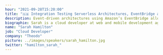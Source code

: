 ```yaml
---
hour: "2021-09-28T15:20:00"
title: "🇬🇧 Integration Testing Serverless Architectures, EventBridge and Beyond..."
description: Event-driven architectures using Amazon’s EventBridge allow us to create highly scalable, loosely coupled systems. However, testing these architectures can be a great challenge. In this session, we'll explore different testing options in order to have confidence in our distributed systems!
biographie: Sarah is a cloud developer at web and mobile development agency - Theodo. She specialises in Serverless, with a keen interest in EventBridge, and particularly enjoys working with clients who want to scale their products to more users. From game-tech to beauty-tech, she loves the challenges that each project brings. In 2020, she scaled a video conferencing product that needed to grow quickly due to the impact that Covid-19 had on people’s work.
name: "Sarah Hamilton"
job: "Cloud Developer"
company: "Theodo"
picture: ../images/speakers/sarah_hamilton.jpg
twitter: "hamilton_sarah_"
---
```

